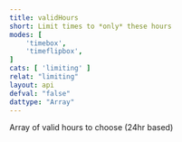 ```yaml
---
title: validHours
short: Limit times to *only* these hours
modes: [
	'timebox',
	'timeflipbox',
]
cats: [ 'limiting' ]
relat: "limiting"
layout: api
defval: "false"
dattype: "Array"
---
```


Array of valid hours to choose (24hr based)
